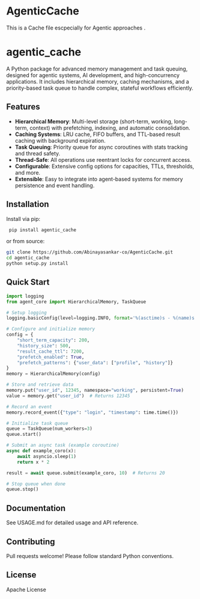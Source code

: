 # AgenticCache
This is a Cache file escpecially for Agentic approaches .

# agentic_cache
A Python package for advanced memory management and task queuing, designed for agentic systems, AI development, and high-concurrency applications. It includes hierarchical memory, caching mechanisms, and a priority-based task queue to handle complex, stateful workflows efficiently.

## Features
- **Hierarchical Memory**: Multi-level storage (short-term, working, long-term, context) with prefetching, indexing, and automatic consolidation.
- **Caching Systems**: LRU cache, FIFO buffers, and TTL-based result caching with background expiration.
- **Task Queuing**: Priority queue for async coroutines with stats tracking and thread safety.
- **Thread-Safe**: All operations use reentrant locks for concurrent access.
- **Configurable**: Extensive config options for capacities, TTLs, thresholds, and more.
- **Extensible**: Easy to integrate into agent-based systems for memory persistence and event handling.

## Installation
Install via pip:
  ``` bash
   pip install agentic_cache
  ```

or from source:
  ``` bash
  git clone https://github.com/Abinayasankar-co/AgenticCache.git
  cd agentic_cache
  python setup.py install
  ```


## Quick Start
```python
import logging
from agent_core import HierarchicalMemory, TaskQueue

# Setup logging
logging.basicConfig(level=logging.INFO, format='%(asctime)s - %(name)s - %(levelname)s - %(message)s')

# Configure and initialize memory
config = {
    "short_term_capacity": 200,
    "history_size": 500,
    "result_cache_ttl": 7200,
    "prefetch_enabled": True,
    "prefetch_patterns": {"user_data": ["profile", "history"]}
}
memory = HierarchicalMemory(config)

# Store and retrieve data
memory.put("user_id", 12345, namespace="working", persistent=True)
value = memory.get("user_id")  # Returns 12345

# Record an event
memory.record_event({"type": "login", "timestamp": time.time()})

# Initialize task queue
queue = TaskQueue(num_workers=3)
queue.start()

# Submit an async task (example coroutine)
async def example_coro(x):
    await asyncio.sleep(1)
    return x * 2

result = await queue.submit(example_coro, 10)  # Returns 20

# Stop queue when done
queue.stop()

```
## Documentation
See USAGE.md for detailed usage and API reference.

## Contributing
Pull requests welcome! Please follow standard Python conventions.

## License
Apache License
